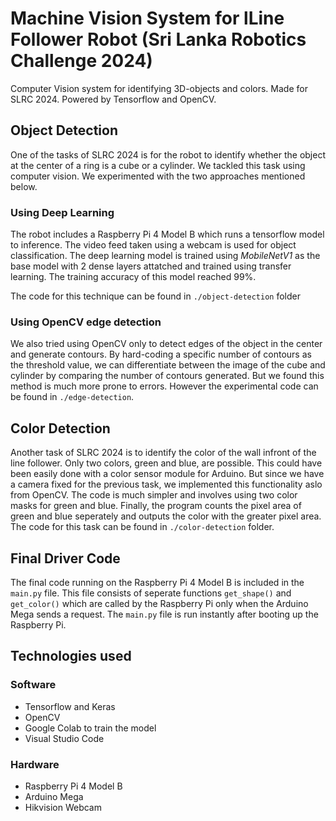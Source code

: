 # Machine Vision System for lLine Follower Robot (Sri Lanka Robotics Challenge 2024)
Computer Vision system for identifying 3D-objects and colors. Made for SLRC 2024. Powered by Tensorflow and OpenCV.

## Object Detection
One of the tasks of SLRC 2024 is for the robot to identify whether the object at the center of a ring is a cube or a cylinder. We tackled this task using computer vision. We experimented with the two approaches mentioned below. 

### Using Deep Learning
The robot includes a Raspberry Pi 4 Model B which runs a tensorflow model to inference. The video feed taken using a webcam is used for object classification. The deep learning model is trained using *MobileNetV1* as the base model with 2 dense layers attatched and trained using transfer learning. The training accuracy of this model reached 99%. 

The code for this technique can be found in `./object-detection` folder

### Using OpenCV edge detection
We also tried using OpenCV only to detect edges of the object in the center and generate contours. By hard-coding a specific number of contours as the threshold value, we can differentiate between the image of the cube and cylinder by comparing the number of contours generated. But we found this method is much more prone to errors. However the experimental code can be found in `./edge-detection`.

## Color Detection
Another task of SLRC 2024 is to identify the color of the wall infront of the line follower. Only two colors, green and blue, are possible. This could have been easily done with a color sensor module for Arduino. But since we have a camera fixed for the previous task, we implemented this functionality aslo from OpenCV. The code is much simpler and involves using two color masks for green and blue. Finally, the program counts the pixel area of green and blue seperately and outputs the color with the greater pixel area. The code for this task can be found in `./color-detection` folder.

## Final Driver Code
The final code running on the Raspberry Pi 4 Model B is included in the `main.py` file. This file consists of seperate functions `get_shape()` and `get_color()` which are called by the Raspberry Pi only when the Arduino Mega sends a request. The `main.py` file is run instantly after booting up the Raspberry Pi. 

## Technologies used
### Software
- Tensorflow and Keras
- OpenCV
- Google Colab to train the model
- Visual Studio Code

### Hardware
- Raspberry Pi 4 Model B
- Arduino Mega
- Hikvision Webcam
